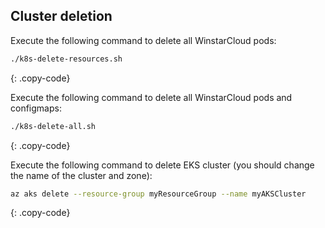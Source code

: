 ## Cluster deletion

Execute the following command to delete all WinstarCloud pods:

```bash
./k8s-delete-resources.sh
```
{: .copy-code}

Execute the following command to delete all WinstarCloud pods and configmaps:

```bash
./k8s-delete-all.sh
```
{: .copy-code}

Execute the following command to delete EKS cluster (you should change the name of the cluster and zone):

```bash
az aks delete --resource-group myResourceGroup --name myAKSCluster
```
{: .copy-code}

